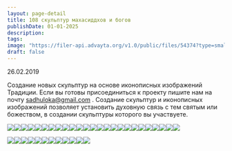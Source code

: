 ```yaml
---
layout: page-detail
title: 108 скульптур махасиддхов и богов
publishDate: 01-01-2025
description: 
tags: 
image: "https://filer-api.advayta.org/v1.0/public/files/54374?type=small"
draft: false
---
```


26.02.2019 

 Создание новых скульптур на основе иконописных изображений Традиции. Если вы готовы присоединиться к проекту пишите нам на почту [sadhuloka@gmail.com](mailto:sadhuloka@gmail.com) . Создание скульптур и иконописных изображений позволяет установить духовную связь с тем святым или божеством, в создании скульптуры которого вы участвуете.

[![](https://filer-api.advayta.org/v1.0/public/files/54374?type=medium&height=172&width=227)](/binaries/gal/8622.jpg)[![](https://filer-api.advayta.org/v1.0/public/files/54387?type=medium&height=172&width=227)](/binaries/gal/8636.jpg)[![](https://filer-api.advayta.org/v1.0/public/files/54388?type=medium&height=172&width=227)](/binaries/gal/8637.jpg)[![](https://filer-api.advayta.org/v1.0/public/files/54395?type=medium&height=172&width=227)](/binaries/gal/8638.jpg)[![](https://filer-api.advayta.org/v1.0/public/files/54408?type=medium&height=172&width=227)](/binaries/gal/8639.jpg)[![](https://filer-api.advayta.org/v1.0/public/files/54415?type=medium&height=172&width=227)](/binaries/gal/8640.jpg)[![](https://filer-api.advayta.org/v1.0/public/files/54434?type=medium&height=172&width=227)](/binaries/gal/8641.jpg)[![](https://filer-api.advayta.org/v1.0/public/files/54435?type=medium&height=172&width=227)](/binaries/gal/8642.jpg)[![](https://filer-api.advayta.org/v1.0/public/files/54451?type=medium&height=172&width=227)](/binaries/gal/8643.jpg)[![](https://filer-api.advayta.org/v1.0/public/files/54473?type=medium&height=172&width=227)](/binaries/gal/8644.jpg)[![](https://filer-api.advayta.org/v1.0/public/files/54519?type=medium&height=172&width=227)](/binaries/gal/8645.jpg)[![](https://filer-api.advayta.org/v1.0/public/files/54526?type=medium&height=172&width=227)](/binaries/gal/8635.jpg)[![](https://filer-api.advayta.org/v1.0/public/files/54527?type=medium&height=172&width=227)](/binaries/gal/8634.jpg)[![](https://filer-api.advayta.org/v1.0/public/files/54528?type=medium&height=172&width=227)](/binaries/gal/8633.jpg)[![](https://filer-api.advayta.org/v1.0/public/files/54529?type=medium&height=172&width=227)](/binaries/gal/8623.jpg)[![](https://filer-api.advayta.org/v1.0/public/files/54536?type=medium&height=172&width=227)](/binaries/gal/8624.jpg)[![](https://filer-api.advayta.org/v1.0/public/files/54543?type=medium&height=172&width=227)](/binaries/gal/8625.jpg)[![](https://filer-api.advayta.org/v1.0/public/files/54550?type=medium&height=172&width=227)](/binaries/gal/8626.jpg)[![](https://filer-api.advayta.org/v1.0/public/files/54557?type=medium&height=172&width=227)](/binaries/gal/8627.jpg)[![](https://filer-api.advayta.org/v1.0/public/files/54564?type=medium&height=172&width=227)](/binaries/gal/8628.jpg)[![](https://filer-api.advayta.org/v1.0/public/files/54565?type=medium&height=172&width=227)](/binaries/gal/8629.jpg)[![](https://filer-api.advayta.org/v1.0/public/files/54572?type=medium&height=172&width=227)](/binaries/gal/8630.jpg)[![](https://filer-api.advayta.org/v1.0/public/files/54573?type=medium&height=172&width=227)](/binaries/gal/8631.jpg)[![](https://filer-api.advayta.org/v1.0/public/files/54574?type=medium&height=172&width=227)](/binaries/gal/8632.jpg)[![](https://filer-api.advayta.org/v1.0/public/files/54593?type=medium&height=172&width=227)](/binaries/gal/8646.jpg) 

  
[![](https://filer-api.advayta.org/v1.0/public/files/54600?type=medium&height=172&width=227)](/binaries/gal/8647.jpg)[![](https://filer-api.advayta.org/v1.0/public/files/54613?type=medium&height=172&width=227)](/binaries/gal/8657.jpg)[![](https://filer-api.advayta.org/v1.0/public/files/54620?type=medium&height=172&width=227)](/binaries/gal/8656.jpg)[![](https://filer-api.advayta.org/v1.0/public/files/54639?type=medium&height=172&width=227)](/binaries/gal/8655.jpg)[![](https://filer-api.advayta.org/v1.0/public/files/54646?type=medium&height=172&width=227)](/binaries/gal/8654.jpg)[![](https://filer-api.advayta.org/v1.0/public/files/54647?type=medium&height=172&width=227)](/binaries/gal/8653.jpg)[![](https://filer-api.advayta.org/v1.0/public/files/54660?type=medium&height=172&width=227)](/binaries/gal/8652.jpg)[![](https://filer-api.advayta.org/v1.0/public/files/54661?type=medium&height=172&width=227)](/binaries/gal/8651.jpg)[![](https://filer-api.advayta.org/v1.0/public/files/54680?type=medium&height=172&width=227)](/binaries/gal/8650.jpg)[![](https://filer-api.advayta.org/v1.0/public/files/54693?type=medium&height=172&width=227)](/binaries/gal/8649.jpg)[![](https://filer-api.advayta.org/v1.0/public/files/54694?type=medium&height=172&width=227)](/binaries/gal/8648.jpg)[![](https://filer-api.advayta.org/v1.0/public/files/54695?type=medium&height=172&width=227)](/binaries/gal/8658.jpg) 
  
  
